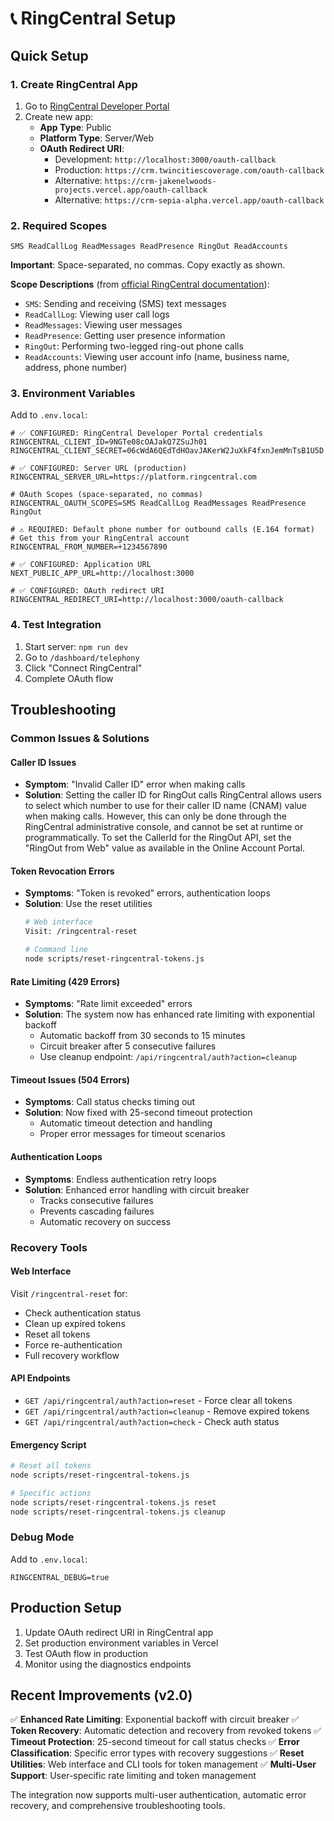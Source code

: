 # 📞 RingCentral Setup

## Quick Setup

### 1. Create RingCentral App
1. Go to [RingCentral Developer Portal](https://developers.ringcentral.com/)
2. Create new app:
   - **App Type**: Public
   - **Platform Type**: Server/Web
   - **OAuth Redirect URI**:
     - Development: `http://localhost:3000/oauth-callback`
     - Production: `https://crm.twincitiescoverage.com/oauth-callback`
     - Alternative: `https://crm-jakenelwoods-projects.vercel.app/oauth-callback`
     - Alternative: `https://crm-sepia-alpha.vercel.app/oauth-callback`

### 2. Required Scopes
```
SMS ReadCallLog ReadMessages ReadPresence RingOut ReadAccounts
```
**Important**: Space-separated, no commas. Copy exactly as shown.

**Scope Descriptions** (from [official RingCentral documentation](https://developers.ringcentral.com/guide/basics/permissions)):
- `SMS`: Sending and receiving (SMS) text messages
- `ReadCallLog`: Viewing user call logs
- `ReadMessages`: Viewing user messages
- `ReadPresence`: Getting user presence information
- `RingOut`: Performing two-legged ring-out phone calls
- `ReadAccounts`: Viewing user account info (name, business name, address, phone number)

### 3. Environment Variables
Add to `.env.local`:
```env
# ✅ CONFIGURED: RingCentral Developer Portal credentials
RINGCENTRAL_CLIENT_ID=9NGTe08cOAJakQ7ZSuJh01
RINGCENTRAL_CLIENT_SECRET=06cWdA6QEdTdHOavJAKerW2JuXkF4fxnJemMnTsB1U5D

# ✅ CONFIGURED: Server URL (production)
RINGCENTRAL_SERVER_URL=https://platform.ringcentral.com

# OAuth Scopes (space-separated, no commas)
RINGCENTRAL_OAUTH_SCOPES=SMS ReadCallLog ReadMessages ReadPresence RingOut

# ⚠️ REQUIRED: Default phone number for outbound calls (E.164 format)
# Get this from your RingCentral account
RINGCENTRAL_FROM_NUMBER=+1234567890

# ✅ CONFIGURED: Application URL
NEXT_PUBLIC_APP_URL=http://localhost:3000

# ✅ CONFIGURED: OAuth redirect URI
RINGCENTRAL_REDIRECT_URI=http://localhost:3000/oauth-callback
```

### 4. Test Integration
1. Start server: `npm run dev`
2. Go to `/dashboard/telephony`
3. Click "Connect RingCentral"
4. Complete OAuth flow

## Troubleshooting

### Common Issues & Solutions

#### **Caller ID Issues**
- **Symptom**: "Invalid Caller ID" error when making calls
- **Solution**: Setting the caller ID for RingOut calls
RingCentral allows users to select which number to use for their caller ID name (CNAM) value when making calls. However, this can only be done through the RingCentral administrative console, and cannot be set at runtime or programmatically. To set the CallerId for the RingOut API, set the "RingOut from Web" value as available in the Online Account Portal. 

#### **Token Revocation Errors**
- **Symptoms**: "Token is revoked" errors, authentication loops
- **Solution**: Use the reset utilities
  ```bash
  # Web interface
  Visit: /ringcentral-reset

  # Command line
  node scripts/reset-ringcentral-tokens.js
  ```

#### **Rate Limiting (429 Errors)**
- **Symptoms**: "Rate limit exceeded" errors
- **Solution**: The system now has enhanced rate limiting with exponential backoff
  - Automatic backoff from 30 seconds to 15 minutes
  - Circuit breaker after 5 consecutive failures
  - Use cleanup endpoint: `/api/ringcentral/auth?action=cleanup`

#### **Timeout Issues (504 Errors)**
- **Symptoms**: Call status checks timing out
- **Solution**: Now fixed with 25-second timeout protection
  - Automatic timeout detection and handling
  - Proper error messages for timeout scenarios

#### **Authentication Loops**
- **Symptoms**: Endless authentication retry loops
- **Solution**: Enhanced error handling with circuit breaker
  - Tracks consecutive failures
  - Prevents cascading failures
  - Automatic recovery on success

### Recovery Tools

#### **Web Interface**
Visit `/ringcentral-reset` for:
- Check authentication status
- Clean up expired tokens
- Reset all tokens
- Force re-authentication
- Full recovery workflow

#### **API Endpoints**
- `GET /api/ringcentral/auth?action=reset` - Force clear all tokens
- `GET /api/ringcentral/auth?action=cleanup` - Remove expired tokens
- `GET /api/ringcentral/auth?action=check` - Check auth status

#### **Emergency Script**
```bash
# Reset all tokens
node scripts/reset-ringcentral-tokens.js

# Specific actions
node scripts/reset-ringcentral-tokens.js reset
node scripts/reset-ringcentral-tokens.js cleanup
```

### Debug Mode
Add to `.env.local`:
```env
RINGCENTRAL_DEBUG=true
```

## Production Setup
1. Update OAuth redirect URI in RingCentral app
2. Set production environment variables in Vercel
3. Test OAuth flow in production
4. Monitor using the diagnostics endpoints

## Recent Improvements (v2.0)

✅ **Enhanced Rate Limiting**: Exponential backoff with circuit breaker
✅ **Token Recovery**: Automatic detection and recovery from revoked tokens
✅ **Timeout Protection**: 25-second timeout for call status checks
✅ **Error Classification**: Specific error types with recovery suggestions
✅ **Reset Utilities**: Web interface and CLI tools for token management
✅ **Multi-User Support**: User-specific rate limiting and token management

The integration now supports multi-user authentication, automatic error recovery, and comprehensive troubleshooting tools.